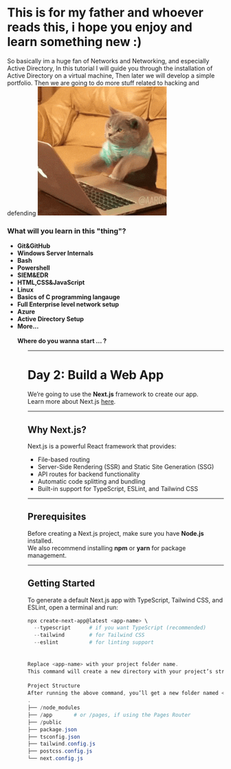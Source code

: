 # This is for my father and whoever reads this, i hope you enjoy and learn something new :)

So basically im a huge fan of Networks and Networking, and especially Active Directory, In this tutorial I will guide you through the installation of Active Directory on a virtual machine, Then later we will develop a simple portfolio. Then we are going to do more stuff related to hacking and defending
<img src=assets/cat.gif>

### What will you learn in this "thing"? 

<ul>
    <li>
        <strong>Git&GitHub</strong>
    </li>
    <li>
        <strong>Windows Server Internals</strong>
    </li>
    <li>
        <strong>Bash</strong>
    </li>
    <li>
        <strong>Powershell</strong>
    </li>
    <li>
        <strong>SIEM&EDR</strong>
    </li>
    <li>
        <strong>HTML,CSS&JavaScript</strong>
    </li>
    <li>
        <strong>Linux</strong>
    </li>
    <li>
        <strong>Basics of C programming langauge</strong>
    </li>
    <li>
        <strong>Full Enterprise level network setup</strong>
    </li>
    <li>
        <strong>Azure</strong>
    </li>
    <li>
        <strong>Active Directory Setup</strong>
    </li>
    <li>
        <strong>More...</strong>
    </li>
    <br/>
    <strong>Where do you wanna start ... ?</strong>
<ul>

-------------------------------------------------------------------------------------------------------------------------------------------------------------------------

# Day 2: Build a Web App

We’re going to use the **Next.js** framework to create our app.  
Learn more about Next.js [here](https://nextjs.org/).

---

## Why Next.js?

Next.js is a powerful React framework that provides:

- File-based routing  
- Server-Side Rendering (SSR) and Static Site Generation (SSG)  
- API routes for backend functionality  
- Automatic code splitting and bundling  
- Built-in support for TypeScript, ESLint, and Tailwind CSS  

---

## Prerequisites

Before creating a Next.js project, make sure you have **Node.js** installed.  
We also recommend installing **npm** or **yarn** for package management.

---

## Getting Started

To generate a default Next.js app with TypeScript, Tailwind CSS, and ESLint, open a terminal and run:

```powershell
npx create-next-app@latest <app-name> \
  --typescript      # if you want TypeScript (recommended)
  --tailwind        # for Tailwind CSS
  --eslint          # for linting support


Replace <app-name> with your project folder name.
This command will create a new directory with your project’s structure already set up.

Project Structure
After running the above command, you’ll get a new folder named <app-name> with a structure like this:
.
├── /node_modules
├── /app       # or /pages, if using the Pages Router
├── /public
├── package.json
├── tsconfig.json
├── tailwind.config.js
├── postcss.config.js
└── next.config.js
```
